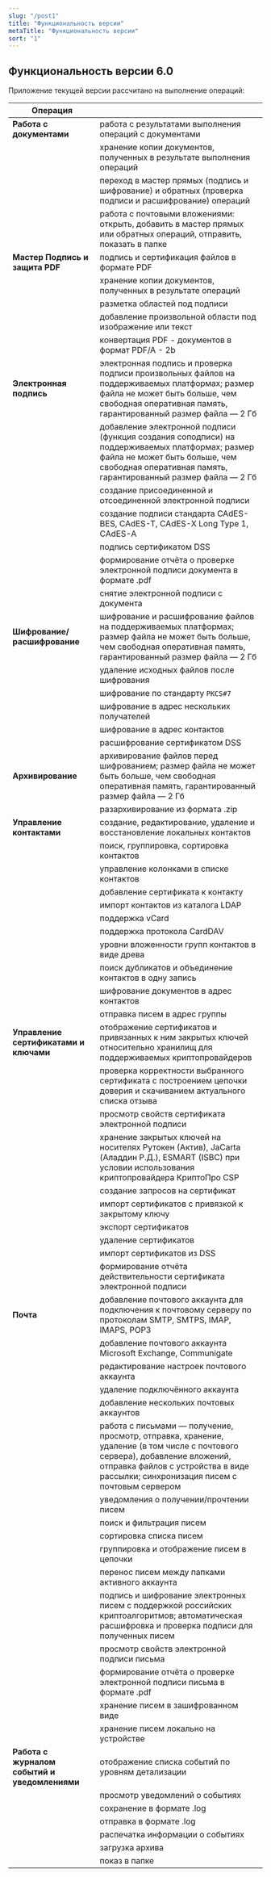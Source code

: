 ```yaml
---
slug: "/post1"
title: "Функциональность версии"
metaTitle: "Функциональность версии"
sort: "1"
---
```


## Функциональность версии 6.0

Приложение  текущей версии рассчитано на выполнение операций:

| Операция |  |
|---|---|
 **Работа с документами** | работа с результатами выполнения операций с документами |
||хранение копии документов, полученных в результате выполнения операций|
||переход в мастер прямых (подпись и шифрование) и обратных (проверка подписи и расшифрование) операций| 
||работа с почтовыми вложениями: открыть, добавить в мастер прямых или обратных операций, отправить, показать в папке|
 **Мастер Подпись и защита PDF** | подпись и сертификация файлов в формате PDF |
||хранение копии документов, полученных в результате операций|
||разметка областей под подписи| 
||добавление произвольной области под изображение или текст|
||конвертация PDF - документов в формат PDF/A - 2b|
| **Электронная подпись**  | электронная подпись и проверка подписи произвольных файлов на поддерживаемых платформах; размер файла не может быть больше, чем свободная оперативная память, гарантированный размер файла — 2 Гб  |
| |добавление электронной подписи (функция создания соподписи) на поддерживаемых платформах; размер файла не может быть больше, чем свободная оперативная память, гарантированный размер файла — 2 Гб|
|  | создание присоединенной и отсоединенной электронной подписи|
| | создание подписи стандарта CAdES-BES, CAdES-T, CAdES-X Long Type 1, CAdES-A|
| | подпись сертификатом DSS|
||формирование отчёта о проверке электронной подписи документа в формате .pdf|
||снятие электронной подписи с документа|
| **Шифрование/расшифрование** | шифрование и расшифрование файлов на поддерживаемых платформах; размер файла не может быть больше, чем свободная оперативная память, гарантированный размер файла — 2 Гб|
| | удаление исходных файлов после шифрования|
| | шифрование по стандарту `PKCS#7`|
||шифрование в адрес нескольких получателей|
||шифрование в адрес контактов|
| | расшифрование сертификатом DSS|
| **Архивирование** | архивирование файлов перед шифрованием; размер файла не может быть больше, чем свободная оперативная память, гарантированный размер файла — 2 Гб|
||разархивирование из формата .zip|
| **Управление контактами** | создание, редактирование, удаление и восстановление локальных контактов |
||поиск, группировка, сортировка контактов|
||управление колонками в списке контактов|
| | добавление сертификата к контакту |
| | импорт контактов из каталога LDAP |
| | поддержка vCard |
| | поддержка протокола CardDAV |
| | уровни вложенности групп контактов в виде древа |
| | поиск дубликатов и объединение контактов в одну запись |
| | шифрование документов в адрес контактов|
||отправка писем в адрес группы|
| **Управление сертификатами и ключами** | отображение сертификатов и привязанных к ним закрытых ключей относительно хранилищ для поддерживаемых криптопровайдеров |
| | проверка корректности выбранного сертификата с построением цепочки доверия и скачиванием актуального списка отзыва |
||просмотр свойств сертификата электронной подписи|
| | хранение закрытых ключей на носителях Рутокен (Актив), JaCarta (Аладдин Р.Д.), ESMART (ISBC) при условии использования криптопровайдера КриптоПро CSP|
| | создание запросов на сертификат|
| | импорт сертификатов с привязкой к закрытому ключу|
| |	экспорт сертификатов|
| |	удаление сертификатов|
| | импорт сертификатов из DSS|
||формирование отчёта действительности сертификата электронной подписи|
| **Почта** | добавление почтового аккаунта для подключения к почтовому серверу по протоколам SMTP, SMTPS, IMAP, IMAPS, POP3 |
||добавление почтового аккаунта Microsoft Exchange, Communigate|
||редактирование настроек почтового аккаунта|
||удаление подключённого аккаунта|
||добавление нескольких почтовых аккаунтов|
||работа с письмами — получение, просмотр, отправка, хранение, удаление (в том числе с почтового сервера), добавление вложений, отправка файлов с устройства в виде рассылки; синхронизация писем с почтовым сервером|
||уведомления о получении/прочтении писем|
||поиск и фильтрация писем|
||сортировка списка писем|
||группировка и отображение писем в цепочки|
||перенос писем между папками активного аккаунта|
||подпись и шифрование электронных писем с поддержкой российских криптоалгоритмов; автоматическая расшифровка и проверка подписи для полученных писем|
||просмотр свойств электронной подписи письма|
||формирование отчёта о проверке электронной подписи письма в формате .pdf|
||хранение писем в зашифрованном виде|
||хранение писем локально на устройстве|
| **Работа с журналом событий и уведомлениями** | отображение списка событий по уровням детализации|
| | просмотр уведомлений о событиях |
| | сохранение в формате .log |
| | отправка в формате .log |
| | распечатка информации о событиях |
| | загрузка архива |
| | показ в папке |

 
